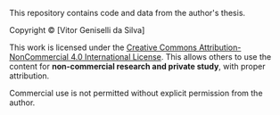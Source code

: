This repository contains code and data from the author's thesis. 

Copyright © [Vitor Geniselli da Silva]

This work is licensed under the [Creative Commons Attribution-NonCommercial 4.0 International License](http://creativecommons.org/licenses/by-nc/4.0/). This allows others to use the content for **non-commercial research and private study**, with proper attribution. 

Commercial use is not permitted without explicit permission from the author.
